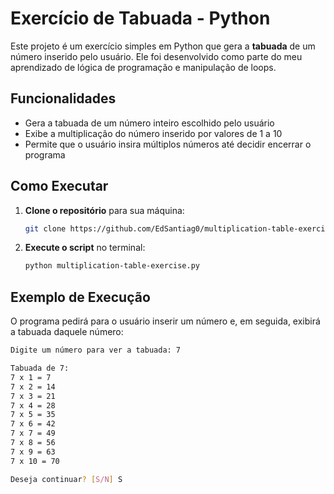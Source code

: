 # Exercício de Tabuada - Python

Este projeto é um exercício simples em Python que gera a **tabuada** de um número inserido pelo usuário.
Ele foi desenvolvido como parte do meu aprendizado de lógica de programação e manipulação de loops.

## Funcionalidades

- Gera a tabuada de um número inteiro escolhido pelo usuário
- Exibe a multiplicação do número inserido por valores de 1 a 10
- Permite que o usuário insira múltiplos números até decidir encerrar o programa

## Como Executar

1. **Clone o repositório** para sua máquina:
    ```bash
    git clone https://github.com/EdSantiag0/multiplication-table-exercise.git
    ```

2. **Execute o script** no terminal:
    ```bash
    python multiplication-table-exercise.py
    ```

## Exemplo de Execução

O programa pedirá para o usuário inserir um número e, em seguida, exibirá a tabuada daquele número:

```bash
Digite um número para ver a tabuada: 7

Tabuada de 7:
7 x 1 = 7
7 x 2 = 14
7 x 3 = 21
7 x 4 = 28
7 x 5 = 35
7 x 6 = 42
7 x 7 = 49
7 x 8 = 56
7 x 9 = 63
7 x 10 = 70

Deseja continuar? [S/N] S
